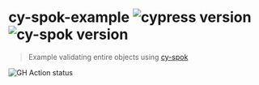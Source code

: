 # cy-spok-example ![cypress version](https://img.shields.io/badge/cypress-9.1.1-brightgreen) ![cy-spok version](https://img.shields.io/badge/cy--spok-1.4.1-brightgreen)
> Example validating entire objects using [cy-spok](https://github.com/bahmutov/cy-spok)

![GH Action status](https://github.com/bahmutov/cy-spok-example/workflows/tests/badge.svg?branch=master)
